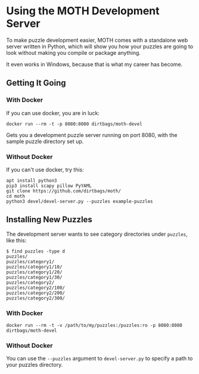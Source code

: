 Using the MOTH Development Server
======================

To make puzzle development easier,
MOTH comes with a standalone web server written in Python,
which will show you how your puzzles are going to look without making you compile or package anything.

It even works in Windows,
because that is what my career has become.


Getting It Going
----------------

### With Docker

If you can use docker, you are in luck:

	docker run --rm -t -p 8080:8080 dirtbags/moth-devel

Gets you a development puzzle server running on port 8080,
with the sample puzzle directory set up.


### Without Docker

If you can't use docker,
try this:

	apt install python3
	pip3 install scapy pillow PyYAML
	git clone https://github.com/dirtbags/moth/
	cd moth
	python3 devel/devel-server.py --puzzles example-puzzles


Installing New Puzzles
-----------------------------

The development server wants to see category directories under `puzzles`,
like this:

	$ find puzzles -type d
	puzzles/
	puzzles/category1/
	puzzles/category1/10/
	puzzles/category1/20/
	puzzles/category1/30/
	puzzles/category2/
	puzzles/category2/100/
	puzzles/category2/200/
	puzzles/category2/300/


### With Docker

	docker run --rm -t -v /path/to/my/puzzles:/puzzles:ro -p 8080:8080 dirtbags/moth-devel


### Without Docker

You can use the `--puzzles` argument to `devel-server.py`
to specify a path to your puzzles directory.
